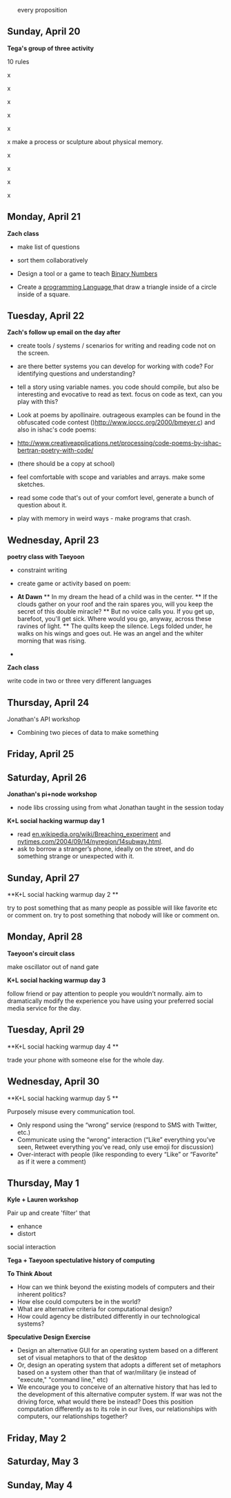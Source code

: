 <ul style="list-style: none;"><li>every proposition</li>
<li>
</li></ul style="list-style: none;">

## Sunday, April 20

**Tega's group of three activity**

10 rules

x 

x 

x 

x 

x 

x make a process or sculpture about physical memory.

x 

x 

x 

x 

## Monday, April 21

**Zach class**

*   make list of questions

*   sort them collaboratively

*   Design a tool or a game to teach [Binary Numbers](/Binary-Numbers-tgSjvWxbAO1)
*   Create a [programming Language ](/InputOutput-F3Pl7eswZ4l)that draw a triangle inside of a circle inside of a square.

## Tuesday, April 22

**Zach's follow up email on the day after**

*    create tools / systems / scenarios for writing and reading code not on the screen.  

*   are there better systems you can develop for working with code?   For identifying questions and understanding?

*   tell a story using variable names.  you code should compile, but also be interesting and evocative to read as text. focus on code as text, can you play with this?  

*   Look at poems by apollinaire.   outrageous examples can be found in the obfuscated code contest ([](http://www.ioccc.org/2000/bmeyer.c))http://www.ioccc.org/2000/bmeyer.c) and also in ishac's code poems: 
*   [](http://www.creativeapplications.net/processing/code-poems-by-ishac-bertran-poetry-with-code/)http://www.creativeapplications.net/processing/code-poems-by-ishac-bertran-poetry-with-code/
*   (there should be a copy at school)

*   feel comfortable with scope and variables and arrays.   make some sketches.  
*   read some code that's out of your comfort level, generate a bunch of question about it. 
*   play with memory in weird ways - make programs that crash.

## Wednesday, April 23

**poetry class with Taeyoon**

*   constraint writing
*   create game or activity based on poem:

*   **At Dawn**
**   In my dream the head of a child was in the center.
**   If the clouds gather on your roof and the rain spares you, will you keep the secret of this double miracle?
**   But no voice calls you. If you get up, barefoot, you'll get sick. Where would you go, anyway, across these ravines of light.
**   The quilts keep the silence. Legs folded under, he walks on his wings and goes out. He was an angel and the whiter morning that was rising.

*

**Zach class**

write code in two or three very different languages

## Thursday, April 24

Jonathan's API workshop

*   Combining two pieces of data to make something

## Friday, April 25

## Saturday, April 26

**Jonathan's pi+node workshop**

*   node libs crossing using from what Jonathan taught in the session today

**K+L social hacking warmup day 1**

*   read [en.wikipedia.org/wiki/Breaching_experiment](http://en.wikipedia.org/wiki/Breaching_experiment) and [nytimes.com/2004/09/14/nyregion/14subway.html](http://www.nytimes.com/2004/09/14/nyregion/14subway.html).
*   ask to borrow a stranger’s phone, ideally on the street, and do something strange or unexpected with it. 

## Sunday, April 27

**K+L social hacking warmup day 2 **

try to post something that as many people as possible will like favorite etc or comment on. try to post something that nobody will like or comment on.

## Monday, April 28

**Taeyoon's circuit class**

make oscillator out of nand gate

**K+L social hacking warmup day 3**

follow friend or pay attention to people you wouldn’t normally. aim to dramatically modify the experience you have using your preferred social media service for the day.

## Tuesday, April 29

**K+L social hacking warmup day 4 **

trade your phone with someone else for the whole day.

## Wednesday, April 30

**K+L social hacking warmup day 5 **

Purposely misuse every communication tool.

*   Only respond using the “wrong” service (respond to SMS with Twitter, etc.)
*   Communicate using the “wrong” interaction (“Like” everything you’ve seen, Retweet everything you’ve read, only use emoji for discussion)
*   Over-interact with people (like responding to every “Like” or “Favorite” as if it were a comment)

## Thursday, May 1

**Kyle + Lauren workshop**

Pair up and create 'filter' that 

*   enhance
*   distort

social interaction 

**Tega + Taeyoon spectulative history of computing**

**To Think About**

*   How can we think beyond the existing models of computers and their inherent politics?
*   How else could computers be in the world?
*   What are alternative criteria for computational design?
*   How could agency be distributed differently in our technological systems?

**Speculative Design Exercise**

*   Design an alternative GUI for an operating system based on a different set of visual metaphors to that of the desktop
*   Or, design an operating system that adopts a different set of metaphors based on a system other than that of war/military (ie instead of "execute," "command line," etc)
*   We encourage you to conceive of an alternative history that has led to the development of this alternative computer system. If war was not the driving force, what would there be instead? Does this position computation differently as to its role in our lives, our relationships with computers, our relationships together?

## Friday, May 2

## Saturday, May 3

## Sunday, May 4